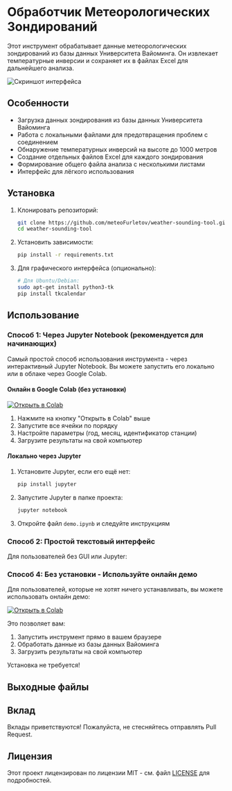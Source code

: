 # Обработчик Метеорологических Зондирований

Этот инструмент обрабатывает данные метеорологических зондирований из базы данных Университета Вайоминга. Он извлекает температурные инверсии и сохраняет их в файлах Excel для дальнейшего анализа.

![Скриншот интерфейса](docs/screenshot.png)

## Особенности

- Загрузка данных зондирования из базы данных Университета Вайоминга
- Работа с локальными файлами для предотвращения проблем с соединением
- Обнаружение температурных инверсий на высоте до 1000 метров
- Создание отдельных файлов Excel для каждого зондирования
- Формирование общего файла анализа с несколькими листами
- Интерфейс для лёгкого использования

## Установка

1. Клонировать репозиторий:
   ```bash
   git clone https://github.com/meteoFurletov/weather-sounding-tool.git
   cd weather-sounding-tool
   ```

2. Установить зависимости:
   ```bash
   pip install -r requirements.txt
   ```

3. Для графического интерфейса (опционально):
   ```bash
   # Для Ubuntu/Debian:
   sudo apt-get install python3-tk
   pip install tkcalendar
   ```

## Использование

### Способ 1: Через Jupyter Notebook (рекомендуется для начинающих)

Самый простой способ использования инструмента - через интерактивный Jupyter Notebook. Вы можете запустить его локально или в облаке через Google Colab.

#### Онлайн в Google Colab (без установки)

[![Открыть в Colab](https://colab.research.google.com/assets/colab-badge.svg)](https://colab.research.google.com/github/meteoFurletov/weather-sounding-tool/blob/main/demo.ipynb)

1. Нажмите на кнопку "Открыть в Colab" выше
2. Запустите все ячейки по порядку
3. Настройте параметры (год, месяц, идентификатор станции)
4. Загрузите результаты на свой компьютер

#### Локально через Jupyter

1. Установите Jupyter, если его ещё нет:
   ```bash
   pip install jupyter
   ```

2. Запустите Jupyter в папке проекта:
   ```bash
   jupyter notebook
   ```

3. Откройте файл `demo.ipynb` и следуйте инструкциям

### Способ 2: Простой текстовый интерфейс

Для пользователей без GUI или Jupyter:

### Способ 4: Без установки - Используйте онлайн демо

Для пользователей, которые не хотят ничего устанавливать, вы можете использовать онлайн демо:

[![Открыть в Colab](https://colab.research.google.com/assets/colab-badge.svg)](https://colab.research.google.com/github/meteoFurletov/weather-sounding-tool/blob/main/demo.ipynb)

Это позволяет вам:
1. Запустить инструмент прямо в вашем браузере
2. Обработать данные из базы данных Вайоминга
3. Загрузить результаты на свой компьютер

Установка не требуется!

## Выходные файлы

## Вклад

Вклады приветствуются! Пожалуйста, не стесняйтесь отправлять Pull Request.

## Лицензия

Этот проект лицензирован по лицензии MIT - см. файл [LICENSE](LICENSE) для подробностей.

